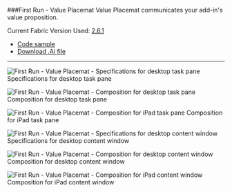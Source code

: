 ###First Run - Value Placemat
Value Placemat communicates your add-in's value proposition.

Current Fabric Version Used: [2.6.1](https://github.com/OfficeDev/office-ui-fabric-core/releases/tag/2.6.1)

* [Code sample](https://github.com/OfficeDev/Office-Add-in-UX-Design-Patterns-Code/tree/master/templates/first-run/value-placemat)
* [Download .Ai file](https://github.com/OfficeDev/Office-Add-in-UX-Design-Patterns/blob/master/Patterns/Source%20Files/FirstRun_ValuePlacemat.ai?raw=true)

***

![First Run - Value Placemat - Specifications for desktop task pane](https://raw.githubusercontent.com/OfficeDev/Office-Add-in-UX-Design-Patterns/master/Patterns/Assets/FirstRun_ValuePlacemat/FirstRun_ValuePlacemat_Desktop%20Task%20Pane%20Callouts.png)
Specifications for desktop task pane 


![First Run - Value Placemat - Composition for desktop task pane](https://raw.githubusercontent.com/OfficeDev/Office-Add-in-UX-Design-Patterns/master/Patterns/Assets/FirstRun_ValuePlacemat/FirstRun_ValuePlacemat_Desktop%20Task%20Pane.png)
Composition for desktop task pane 


![First Run - Value Placemat - Composition for iPad task pane](https://raw.githubusercontent.com/OfficeDev/Office-Add-in-UX-Design-Patterns/master/Patterns/Assets/FirstRun_ValuePlacemat/FirstRun_ValuePlacemat_iPad%20Task%20Pane.png)
Composition for iPad task pane 


![First Run - Value Placemat - Specifications for desktop content window](https://raw.githubusercontent.com/OfficeDev/Office-Add-in-UX-Design-Patterns/master/Patterns/Assets/FirstRun_ValuePlacemat/FirstRun_ValuePlacemat_Desktop%20Content%20Window%20Callouts.png)
Specifications for desktop content window


![First Run - Value Placemat - Composition for desktop content window](https://raw.githubusercontent.com/OfficeDev/Office-Add-in-UX-Design-Patterns/master/Patterns/Assets/FirstRun_ValuePlacemat/FirstRun_ValuePlacemat_Desktop%20Content%20Window.png)
Composition for desktop content window


![First Run - Value Placemat - Composition for iPad content window](https://raw.githubusercontent.com/OfficeDev/Office-Add-in-UX-Design-Patterns/master/Patterns/Assets/FirstRun_ValuePlacemat/FirstRun_ValuePlacemat_iPad%20Content%20Window.png)
Composition for iPad content window
